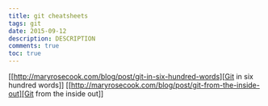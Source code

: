 ```yaml
---
title: git cheatsheets
tags: git
date: 2015-09-12
description: DESCRIPTION
comments: true
toc: true
---
```

[[http://maryrosecook.com/blog/post/git-in-six-hundred-words][Git in six hundred words]]
[[http://maryrosecook.com/blog/post/git-from-the-inside-out][Git from the inside out]]
